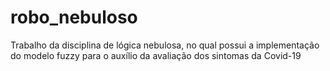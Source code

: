 # robo_nebuloso
Trabalho da disciplina de lógica nebulosa, no qual possui a implementação do modelo fuzzy para o auxílio da avaliação dos sintomas da Covid-19
